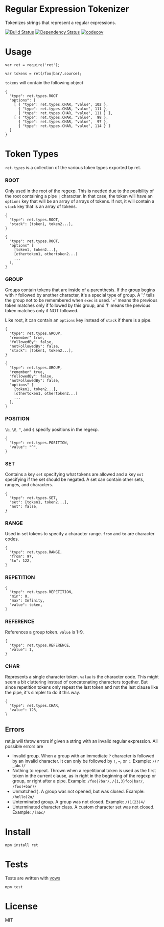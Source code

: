 <h1 id="regular-expression-tokenizer">Regular Expression Tokenizer</h1>

<p>Tokenizes strings that represent a regular expressions.</p>

<p><a href="http://travis-ci.org/fent/ret.js"><img src="https://secure.travis-ci.org/fent/ret.js.svg" alt="Build Status" /></a>
<a href="https://david-dm.org/fent/ret.js"><img src="https://david-dm.org/fent/ret.js.svg" alt="Dependency Status" /></a>
<a href="https://codecov.io/gh/fent/ret.js"><img src="https://codecov.io/gh/fent/ret.js/branch/master/graph/badge.svg" alt="codecov" /></a></p>

<h1 id="usage">Usage</h1>

<pre><code class="js">var ret = require('ret');

var tokens = ret(/foo|bar/.source);
</code></pre>

<p><code>tokens</code> will contain the following object</p>

<pre><code class="js">{
  "type": ret.types.ROOT
  "options": [
    [ { "type": ret.types.CHAR, "value", 102 },
      { "type": ret.types.CHAR, "value", 111 },
      { "type": ret.types.CHAR, "value", 111 } ],
    [ { "type": ret.types.CHAR, "value",  98 },
      { "type": ret.types.CHAR, "value",  97 },
      { "type": ret.types.CHAR, "value", 114 } ]
  ]
}
</code></pre>

<h1 id="token-types">Token Types</h1>

<p><code>ret.types</code> is a collection of the various token types exported by ret.</p>

<h3 id="root">ROOT</h3>

<p>Only used in the root of the regexp. This is needed due to the posibility of the root containing a pipe <code>|</code> character. In that case, the token will have an <code>options</code> key that will be an array of arrays of tokens. If not, it will contain a <code>stack</code> key that is an array of tokens.</p>

<pre><code class="js">{
  "type": ret.types.ROOT,
  "stack": [token1, token2...],
}
</code></pre>

<pre><code class="js">{
  "type": ret.types.ROOT,
  "options" [
    [token1, token2...],
    [othertoken1, othertoken2...]
    ...
  ],
}
</code></pre>

<h3 id="group">GROUP</h3>

<p>Groups contain tokens that are inside of a parenthesis. If the group begins with <code>?</code> followed by another character, it's a special type of group. A ':' tells the group not to be remembered when <code>exec</code> is used. '=' means the previous token matches only if followed by this group, and '!' means the previous token matches only if NOT followed.</p>

<p>Like root, it can contain an <code>options</code> key instead of <code>stack</code> if there is a pipe.</p>

<pre><code class="js">{
  "type": ret.types.GROUP,
  "remember" true,
  "followedBy": false,
  "notFollowedBy": false,
  "stack": [token1, token2...],
}
</code></pre>

<pre><code class="js">{
  "type": ret.types.GROUP,
  "remember" true,
  "followedBy": false,
  "notFollowedBy": false,
  "options" [
    [token1, token2...],
    [othertoken1, othertoken2...]
    ...
  ],
}
</code></pre>

<h3 id="position">POSITION</h3>

<p><code>\b</code>, <code>\B</code>, <code>^</code>, and <code>$</code> specify positions in the regexp.</p>

<pre><code class="js">{
  "type": ret.types.POSITION,
  "value": "^",
}
</code></pre>

<h3 id="set">SET</h3>

<p>Contains a key <code>set</code> specifying what tokens are allowed and a key <code>not</code> specifying if the set should be negated. A set can contain other sets, ranges, and characters.</p>

<pre><code class="js">{
  "type": ret.types.SET,
  "set": [token1, token2...],
  "not": false,
}
</code></pre>

<h3 id="range">RANGE</h3>

<p>Used in set tokens to specify a character range. <code>from</code> and <code>to</code> are character codes.</p>

<pre><code class="js">{
  "type": ret.types.RANGE,
  "from": 97,
  "to": 122,
}
</code></pre>

<h3 id="repetition">REPETITION</h3>

<pre><code class="js">{
  "type": ret.types.REPETITION,
  "min": 0,
  "max": Infinity,
  "value": token,
}
</code></pre>

<h3 id="reference">REFERENCE</h3>

<p>References a group token. <code>value</code> is 1-9.</p>

<pre><code class="js">{
  "type": ret.types.REFERENCE,
  "value": 1,
}
</code></pre>

<h3 id="char">CHAR</h3>

<p>Represents a single character token. <code>value</code> is the character code. This might seem a bit cluttering instead of concatenating characters together. But since repetition tokens only repeat the last token and not the last clause like the pipe, it's simpler to do it this way.</p>

<pre><code class="js">{
  "type": ret.types.CHAR,
  "value": 123,
}
</code></pre>

<h2 id="errors">Errors</h2>

<p>ret.js will throw errors if given a string with an invalid regular expression. All possible errors are</p>

<ul>
<li>Invalid group. When a group with an immediate <code>?</code> character is followed by an invalid character. It can only be followed by <code>!</code>, <code>=</code>, or <code>:</code>. Example: <code>/(?_abc)/</code></li>
<li>Nothing to repeat. Thrown when a repetitional token is used as the first token in the current clause, as in right in the beginning of the regexp or group, or right after a pipe. Example: <code>/foo|?bar/</code>, <code>/{1,3}foo|bar/</code>, <code>/foo(+bar)/</code></li>
<li>Unmatched ). A group was not opened, but was closed. Example: <code>/hello)2u/</code></li>
<li>Unterminated group. A group was not closed. Example: <code>/(1(23)4/</code></li>
<li>Unterminated character class. A custom character set was not closed. Example: <code>/[abc/</code></li>
</ul>

<h1 id="install">Install</h1>

<pre><code>npm install ret
</code></pre>

<h1 id="tests">Tests</h1>

<p>Tests are written with <a href="http://vowsjs.org/">vows</a></p>

<pre><code class="bash">npm test
</code></pre>

<h1 id="license">License</h1>

<p>MIT</p>
